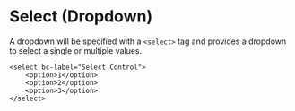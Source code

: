 # Select (Dropdown)

A dropdown will be specified with a `<select>` tag and provides a dropdown to select a single or multiple values.

    <select bc-label="Select Control">
        <option>1</option>
        <option>2</option>
        <option>3</option>
    </select>